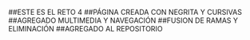 ##ESTE ES EL RETO 4
##PÁGINA CREADA CON NEGRITA Y CURSIVAS
##AGREGADO MULTIMEDIA Y NAVEGACIÓN
##FUSION DE RAMAS Y ELIMINACIÓN
##AGREGADO AL REPOSITORIO